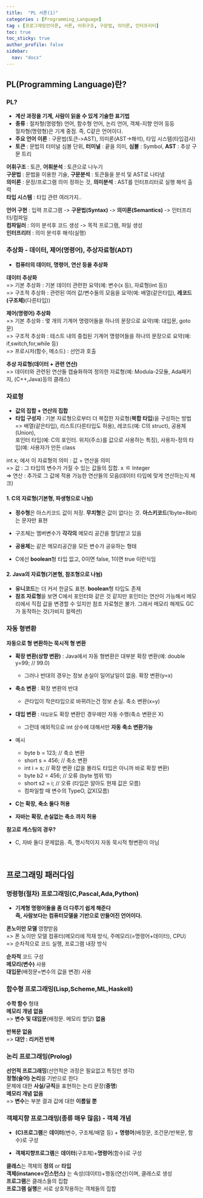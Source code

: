 ```yaml
---
title:  "PL 서론(1)"
categories : [Programming_Language]
tag : [프로그래밍언어론, 서론, 어휘구조, 구문법, 의미론, 인터프리터]
toc: true
toc_sticky: true
author_profile: false
sidebar:
  nav: "docs"
---
```




## PL(Programming Language)란?

### PL?

* **계산 과정을 기계, 사람이 읽을 수 있게 기술한 표기법**
* **종류** : 절차형(명령형) 언어, 함수형 언어, 논리 언어, 객체-지향 언어 등등  
  절차형(명령형)은 기계 중점. 즉, C같은 언어이다.
* **주요 언어 이론** : 구문법(토큰->AST), 의미론(AST->해석), 타입 시스템(타입검사)
* **토큰** : 문법의 터미널 심볼 단위, **터미널** : 끝을 의미, **심볼** : Symbol, **AST** : 추상 구문 트리

**어휘구조** : 토큰, **어휘분석** : 토큰으로 나누기  
**구문법** : 문법을 이용한 기술, **구문분석** : 토큰들을 분석 및 AST로 나타냄  
**의미론** : 문장/프로그램 의미 정하는 것, **의미분석** : AST를 인터프리터로 실행 해석 출력  
**타입 시스템** : 타입 관련 여러가지..  

**언어 구현** : 입력 프로그램 -> **구문법(Syntax)** -> **의미론(Semantics)** -> 인터프리터/컴파일  
**컴파일러** : 의미 분석후 코드 생성 -> 목적 프로그램, 파일 생성   
**인터프리터** : 의미 분석후 해석(실행)





### 추상화 - 데이터, 제어(명령어), 추상자료형(ADT)

* **컴퓨터의 데이터, 명령어, 연산 등을 추상화**

**데이터 추상화**  
=> 기본 추상화 : 기본 데이터 관련한 요약(예: 변수(x 등), 자료형(int 등))  
=> 구조적 추상화 : 관련된 여러 값/변수들의 모음을 요약(예: 배열(같은타입), **레코드(구조체)**(다른타입))

**제어(명령어) 추상화**  
=> 기본 추상화 : 몇 개의 기계어 명령어들을 하나의 문장으로 요약(예: 대입문, goto문)  
=> 구조적 추상화 : 테스트 내의 중첩된 기계어 명령어들을 하나의 문장으로 요약(예: if,switch,for,while 등)  
=> 프로시저(함수, 메소드) : 선언과 호출

**추상 자료형(데이터 + 관련 연산)**  
=> 데이터와 관련된 연산들 캡슐화하여 정의한 자료형(예: Modula-2모듈, Ada패키지, (C++,Java)등의 클래스)





### 자료형

* **값의 집합 + 연산의 집합**
* **타입 구성자** : 기본 자료형으로부터 더 복잡한 자료형(**복합 타입**)을 구성하는 방법    
  => 배열(같은타입), 리스트(다른타입도 허용), 레코드(예: C의 struct), 공용체(Union),  
  포인터 타입(예: C의 포인터. 위치(주소)를 값으로 사용하는 특징), 사용자-정의 타입(예: 사용자가 만든 class

int x; 에서 이 자료형의 의미 : 값 + 연산을 의미  
=> 값 : 그 타입의 변수가 가질 수 있는 값들의 집합. x ![subset](../../../images/2022-06-21-PL/subset.png) Integer  
=> 연산 : 추가로 그 값에 적용 가능한 연산들의 모음(데이터 타입에 맞게 연산하는지 체크)

#### 1. C의 자료형(기본형, 파생형으로 나뉨)

* **정수형**은 아스키코드 값이 저장. **무치형**은 값이 없다는 것. **아스키코드**(1byte=8bit)는 문자만 표현

* 구조체는 멤버변수가 **각각의** 메모리 공간을 할당받고 있음

* **공용체**는 같은 메모리공간을 모든 변수가 공유하는 형태

* C에선 **boolean**형 타입 없고, 0이면 false, 1이면 true 이런식임

#### 2. Java의 자료형(기본형, 참조형으로 나뉨)

* **유니코드**는 더 커서 한글도 표현. **boolean**형 타입도 존재
* **참조 자료형**을 보면 C에서 포인터와 같은 것 같지만 포인터는 연산이 가능해서 메모리에서 직접 값을 변경할 수 있지만 참조 자료형은 불가. 그래서 메모리 해제도 GC가 동작하는 것(가비지 컬렉션)





### 자동 형변환

**자동으로 형 변환하는 묵시적 형 변환**

* **확장 변환(상향 변환)** : Java에서 자동 형변환은 대부분 확장 변환(예: double y=99; // 99.0)
  * 그러나 반대의 경우는 정보 손실이 일어날일이 없음. 확장 변환(y=x)
* **축소 변환** : 확장 변환의 반대
  * 큰타입이 작은타입으로 바뀌려는건 정보 손실. 축소 변환(x=y)

* **대입 변환** : `대입문`도 확장 변환인 경우에만 자동 수행(축소 변환은 X)
  * 그런데 예외적으로 int 상수에 대해서만 **자동 축소 변환가능**

* 예시
  * byte b = 123; // 축소 변환
  * short s = 456; // 축소 변환
  * int i = s; // 확장 변환 (값을 몰라도 타입은 아니까 바로 확장 변환)
  * byte b2 = 456; // 오류 (byte 범위 밖)
  * short s2 = i; // 오류 (타입은 알아도 현재 값은 모름)
  * 컴파일할 때 변수의 TypeO, 값X(모름)
* **C는 확장, 축소 둘다 허용**
* **자바는 확장, 손실없는 축소 까지 허용**



**참고로 캐스팅의 경우?**

* C, 자바 둘다 문제없음. 즉, 명시적이지 자동 묵시적 형변환이 아님

<br>

## 프로그래밍 패러다임

### 명령형(절차) 프로그래밍(C,Pascal,Ada,Python)  

* **기계형 명령어들을 좀 더 다루기 쉽게 해준다**  
  **즉, 사람보다는 컴퓨터모델을 기반으로 만들어진 언어이다.**

**폰노이만 모델** 영향받음  
=> 폰 노이만 모델 컴퓨터(메모리에 적재 방식, 주메모리(=명령어+데이터), CPU)  
=> 순차적으로 코드 실행, 프로그램 내장 방식 

**순차적** 코드 구성   
**메모리(변수)** 사용  
**대입문**(배정문=변수의 값을 변경) 사용   





### 함수형 프로그래밍(Lisp,Scheme,ML,Haskell)

**수학 함수** 형태   
**메모리 개념 없음**  
=> **변수 및 대입문**(배정문. 메모리 할당) **없음**    

**반복문 없음**   
=> **대안 : 리커전 반복**





### 논리 프로그래밍(Prolog)

**선언적 프로그래밍**(선언적은 과정은 필요없고 특징만 생각)  
**정형(술어) 논리**를 기반으로 한다  
문제에 대한 **사실/규칙**을 표현하는 논리 문장(**증명**)    
**메모리 개념 없음**  
=> **변수**는 부분 결과 값에 대한 **이름일 뿐**





### 객체지향 프로그래밍(종류 매우 많음) - 객체 개념

* **(C)프로그램**은 **데이터**(변수, 구조체/배열 등) + **명령어**(배정문, 조건문/반복문, 함수)로 구성

* **객체지향프로그램**은 **데이터**(구조체)+**명령어**(함수)로 구성

**클래스**는 객체의 **정의** or **타입**   
**객체(instance=인스턴스)** 는 속성(데이터)+행동(연산)이며, 클래스로 생성   
**프로그램**은 클래스들의 집합  
**프로그램 실행**은 서로 상호작용하는 객체들의 집합

<br>



